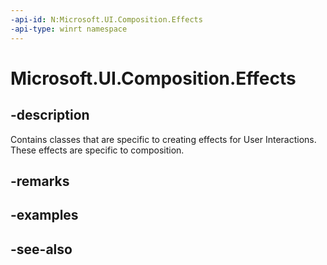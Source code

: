 ```yaml
---
-api-id: N:Microsoft.UI.Composition.Effects
-api-type: winrt namespace
---
```


# Microsoft.UI.Composition.Effects

## -description
Contains classes that are specific to creating effects for User Interactions. These effects are specific to composition.

## -remarks

## -examples

## -see-also
